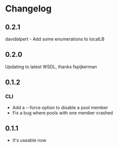 # Changelog
## 0.2.1
davidalpert - Add some enumerations to localLB

## 0.2.0
Updating to latest WSDL, thanks fspijkerman

## 0.1.2
### CLI
* Add a --force option to disable a pool member
* Fix a bug where pools with one member crashed

## 0.1.1
* It's useable now

